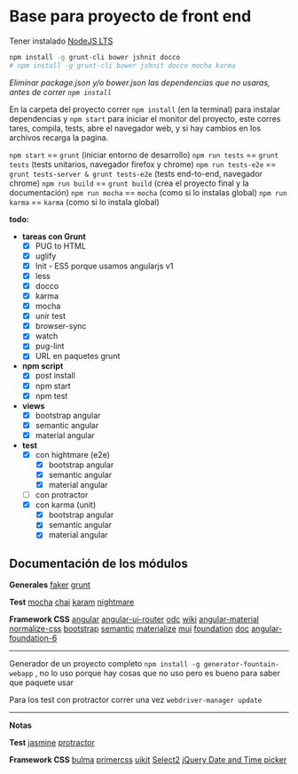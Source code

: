 # Base para proyecto de front end

Tener instalado [NodeJS LTS](www.nodejs.org)

```sh
npm install -g grunt-cli bower jshnit docco
# npm install -g grunt-cli bower jshnit docco mocha karma
```

*Eliminar package.json y/o bower.json las dependencias que no usaras, antes de correr `npm install`*

En la carpeta del proyecto correr `npm install` (en la terminal) para instalar dependencias y `npm start` para iniciar el monitor del proyecto, este corres tares, compila, tests, abre el navegador web, y si hay cambios en los archivos recarga la pagina.

`npm start` == `grunt` (iniciar entorno de desarrollo)
`npm run tests` == `grunt tests` (tests unitarios, navegador firefox y chrome)
`npm run tests-e2e` == `grunt tests-server & grunt tests-e2e` (tests end-to-end, navegador chrome)
`npm run build` == `grunt build` (crea el proyecto final y la documentación)
`npm run mocha` == `mocha` (como si lo instalas global)
`npm run karma` == `karma` (como si lo instala global)

__todo:__

- __tareas con Grunt__
  - [x] PUG to HTML
  - [x] uglify
  - [x] lnit - ES5 porque usamos angularjs v1
  - [x] less
  - [x] docco
  - [x] karma
  - [x] mocha
  - [x] unir test
  - [x] browser-sync
  - [x] watch
  - [x] pug-lint
  - [x] URL en paquetes grunt

- __npm script__
  - [x] post install
  - [x] npm start
  - [x] npm test

- __views__
  - [x] bootstrap angular
  - [x] semantic angular
  - [x] material angular

- __test__
  - [x] con hightmare (e2e)
    - [x] bootstrap angular
    - [x] semantic angular
    - [x] material angular
  - [ ] con protractor
  - [x] con karma (unit)
    - [x] bootstrap angular
    - [x] semantic angular
    - [x] material angular

## Documentación de los módulos

__Generales__
[faker](https://github.com/Marak/faker.js)
[grunt](https://gruntjs.com)

__Test__
[mocha](https://mochajs.org)
[chai](http://chaijs.com/)
[karam](https://github.com/karma-runner/karma)
[nightmare](https://github.com/segmentio/nightmare)

__Framework CSS__
[angular](http://www.angularjs.org)
[angular-ui-router](https://ui-router.github.io/ng1/) [odc](https://ui-router.github.io/ng1/docs/0.4.2/#/api) [wiki](https://github.com/angular-ui/ui-router/wiki)
[angular-material](http://www.material.angularjs.org)
[normalize-css](http://necolas.github.io/normalize.css/)
[bootstrap](http://www.getbootstrap.com)
[semantic](http://semantic-ui.com/)
[materialize](http://materializecss.com/)
[mui](https://www.muicss.com/)
[foundation](http://foundation.zurb.com/) [doc](http://foundation.zurb.com/sites/docs) [angular-foundation-6](http://circlingthesun.github.io/angular-foundation-6/)

---
Generador de un proyecto completo `npm install -g generator-fountain-webapp` , no lo uso porque hay cosas que no uso pero es bueno para saber que paquete usar

Para los test con protractor correr una vez `webdriver-manager update`

---
**Notas**

__Test__
[jasmine](https://jasmine.github.io)
[protractor](http://www.protractortest.org)

__Framework CSS__
[bulma](http://bulma.io/)
[primercss](http://primercss.io/)
[uikit](https://getuikit.com/)
[Select2](https://select2.github.io/)
[jQuery Date and Time picker](http://xdsoft.net/jqplugins/datetimepicker/)
